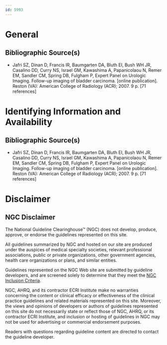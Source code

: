 ```yaml
---
id: 5993
---
```


# General

## Bibliographic Source(s)

- Jafri SZ, Dinan D, Francis IR, Baumgarten DA, Bluth EI, Bush WH JR, Casalino DD, Curry NS, Israel GM, Kawashima A, Papanicolaou N, Remer EM, Sandler CM, Spring DB, Fulgham P, Expert Panel on Urologic Imaging. Follow-up imaging of bladder carcinoma. [online publication]. Reston (VA): American College of Radiology (ACR); 2007. 9 p. [71 references]

# Identifying Information and Availability

## Bibliographic Source(s)

- Jafri SZ, Dinan D, Francis IR, Baumgarten DA, Bluth EI, Bush WH JR, Casalino DD, Curry NS, Israel GM, Kawashima A, Papanicolaou N, Remer EM, Sandler CM, Spring DB, Fulgham P, Expert Panel on Urologic Imaging. Follow-up imaging of bladder carcinoma. [online publication]. Reston (VA): American College of Radiology (ACR); 2007. 9 p. [71 references]

# Disclaimer

## NGC Disclaimer

The National Guideline Clearinghouse™ (NGC) does not develop, produce, approve, or endorse the guidelines represented on this site.

All guidelines summarized by NGC and hosted on our site are produced under the auspices of medical specialty societies, relevant professional associations, public or private organizations, other government agencies, health care organizations or plans, and similar entities.

Guidelines represented on the NGC Web site are submitted by guideline developers, and are screened solely to determine that they meet the [NGC Inclusion Criteria](/help-and-about/summaries/inclusion-criteria).

NGC, AHRQ, and its contractor ECRI Institute make no warranties concerning the content or clinical efficacy or effectiveness of the clinical practice guidelines and related materials represented on this site. Moreover, the views and opinions of developers or authors of guidelines represented on this site do not necessarily state or reflect those of NGC, AHRQ, or its contractor ECRI Institute, and inclusion or hosting of guidelines in NGC may not be used for advertising or commercial endorsement purposes.

Readers with questions regarding guideline content are directed to contact the guideline developer.

